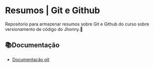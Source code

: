 # Resumos | Git e Github

Repositorio para armazenar resumos sobre Git e Github do curso sobre versionamento de código do Jhonny.👨

## 📚Documentação 
- [Documentação git](https://git-scm.com/doc)
